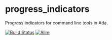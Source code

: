 # progress_indicators
Progress indicators for command line tools in Ada.

[![Build Status](https://github.com/pyjarrett/progress_indicators/actions/workflows/build.yml/badge.svg)](https://github.com/pyjarrett/progress_indicators/actions)
[![Alire](https://img.shields.io/endpoint?url=https://alire.ada.dev/badges/progress_indicators.json)](https://alire.ada.dev/crates/progress_indicators.html)
